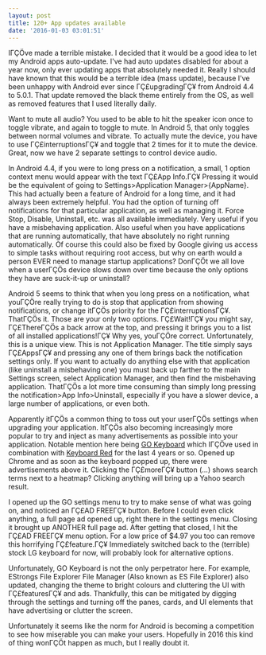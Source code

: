 ```yaml
---
layout: post
title: 120+ App updates available
date: '2016-01-03 03:01:51'
---
```


IΓÇÖve made a terrible mistake. I decided that it would be a good idea to let my Android apps auto-update. I've had auto updates disabled for about a year now, only ever updating apps that absolutely needed it. Really I should have known that this would be a terrible idea (mass update), because I've been unhappy with Android ever since ΓÇ£upgradingΓÇ¥ from Android 4.4 to 5.0.1. That update removed the black theme entirely from the OS, as well as removed features that I used literally daily.

Want to mute all audio? You used to be able to hit the speaker icon once to toggle vibrate, and again to toggle to mute. In Android 5, that only toggles between normal volumes and vibrate. To actually mute the device, you have to use ΓÇ£interruptionsΓÇ¥ and toggle that 2 times for it to mute the device. Great, now we have 2 separate settings to control device audio.

In Android 4.4, if you were to long press on a notification, a small, 1 option context menu would appear with the text ΓÇ£App Info.ΓÇ¥ Pressing it would be the equivalent of going to Settings>Application Manager>{AppName}. This had actually been a feature of Android for a long time, and it had always been extremely helpful. You had the option of turning off notifications for that particular application, as well as managing it. Force Stop, Disable, Uninstall, etc. was all available immediately. Very useful if you have a misbehaving application. Also useful when you have applications that are running automatically, that have absolutely no right running automatically. Of course this could also be fixed by Google giving us access to simple tasks without requiring root access, but why on earth would a person EVER need to manage startup applications? DonΓÇÖt we all love when a userΓÇÖs device slows down over time because the only options they have are suck-it-up or uninstall?

Android 5 seems to think that when you long press on a notification, what youΓÇÖre really trying to do is stop that application from showing notifications, or change itΓÇÖs priority for the ΓÇ£interruptionsΓÇ¥. ThatΓÇÖs it. Those are your only two options. ΓÇ£Wait!ΓÇ¥ you might say, ΓÇ£ThereΓÇÖs a back arrow at the top, and pressing it brings you to a list of all installed applications!ΓÇ¥ Why yes, youΓÇÖre correct. Unfortunately, this is a unique view. This is not Application Manager. The title simply says ΓÇ£AppsΓÇ¥ and pressing any one of them brings back the notification settings only. If you want to actually do anything else with that application (like uninstall a misbehaving one) you must back up farther to the main Settings screen, select Application Manager, and then find the misbehaving application. ThatΓÇÖs a lot more time consuming than simply long pressing the notification>App Info>Uninstall, especially if you have a slower device, a large number of applications, or even both.

Apparently itΓÇÖs a common thing to toss out your userΓÇÖs settings when upgrading your application. ItΓÇÖs also becoming increasingly more popular to try and inject as many advertisements as possible into your application. Notable mention here being [GO Keyboard](https://play.google.com/store/apps/details?id=com.jb.emoji.gokeyboard) which IΓÇÖve used in combination with [Keyboard Red](https://play.google.com/store/apps/details?id=com.jb.gokeyboard.theme.tmekeyboardred) for the last 4 years or so. Opened up Chrome and as soon as the keyboard popped up, there were advertisements above it. Clicking the ΓÇ£moreΓÇ¥ button (...) shows search terms next to a heatmap? Clicking anything will bring up a Yahoo search result.

I opened up the GO settings menu to try to make sense of what was going on, and noticed an ΓÇ£AD FREEΓÇ¥ button. Before I could even click anything, a full page ad opened up, right there in the settings menu. Closing it brought up ANOTHER full page ad. After getting that closed, I hit the ΓÇ£AD FREEΓÇ¥ menu option. For a low price of $4.97 you too can remove this horrifying ΓÇ£feature.ΓÇ¥ Immediately switched back to the (terrible) stock LG keyboard for now, will probably look for alternative options.

Unfortunately, GO Keyboard is not the only perpetrator here. For example, EStrongs File Explorer File Manager (Also known as ES File Explorer) also updated, changing the theme to bright colours and cluttering the UI with ΓÇ£featuresΓÇ¥ and ads. Thankfully, this can be mitigated by digging through the settings and turning off the panes, cards, and UI elements that have advertising or clutter the screen. 

Unfortunately it seems like the norm for Android is becoming a competition to see how miserable you can make your users. Hopefully in 2016 this kind of thing wonΓÇÖt happen as much, but I really doubt it.